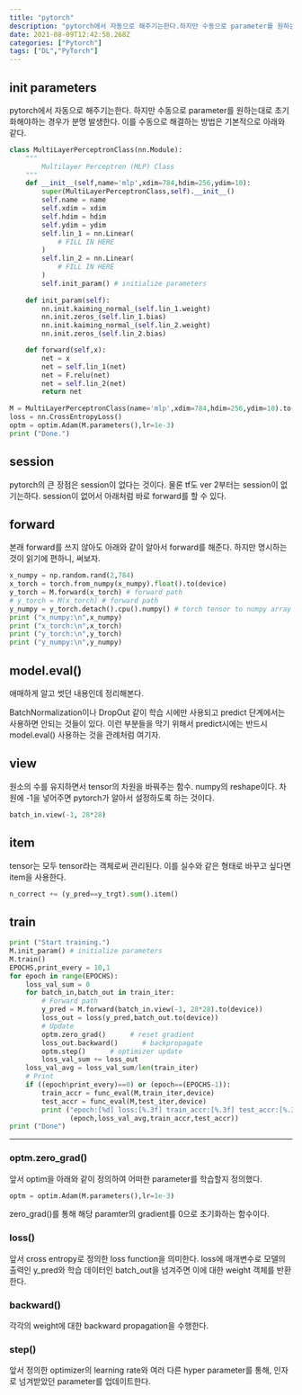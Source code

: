 ```yaml
---
title: "pytorch"
description: "pytorch에서 자동으로 해주기는한다.하지만 수동으로 parameter를 원하는대로 초기화해야하는 경우가 분명 발생한다. 이를 수동으로 해결하는 방법은 기본적으로 아래와 같다.pytorch의 큰 장점은 session이 없다는 것이다. 물론 tf도 ver 2부터는 se"
date: 2021-08-09T12:42:58.268Z
categories: ["Pytorch"]
tags: ["DL","PyTorch"]
---
```

## init parameters
pytorch에서 자동으로 해주기는한다.
하지만 수동으로 parameter를 원하는대로 초기화해야하는 경우가 분명 발생한다. 이를 수동으로 해결하는 방법은 기본적으로 아래와 같다.

```python
class MultiLayerPerceptronClass(nn.Module):
    """
        Multilayer Perceptron (MLP) Class
    """
    def __init__(self,name='mlp',xdim=784,hdim=256,ydim=10):
        super(MultiLayerPerceptronClass,self).__init__()
        self.name = name
        self.xdim = xdim
        self.hdim = hdim
        self.ydim = ydim
        self.lin_1 = nn.Linear(
            # FILL IN HERE
        )
        self.lin_2 = nn.Linear(
            # FILL IN HERE
        )
        self.init_param() # initialize parameters
        
    def init_param(self):
        nn.init.kaiming_normal_(self.lin_1.weight)
        nn.init.zeros_(self.lin_1.bias)
        nn.init.kaiming_normal_(self.lin_2.weight)
        nn.init.zeros_(self.lin_2.bias)

    def forward(self,x):
        net = x
        net = self.lin_1(net)
        net = F.relu(net)
        net = self.lin_2(net)
        return net
        
M = MultiLayerPerceptronClass(name='mlp',xdim=784,hdim=256,ydim=10).to(device)
loss = nn.CrossEntropyLoss()
optm = optim.Adam(M.parameters(),lr=1e-3)
print ("Done.")
```

## session
pytorch의 큰 장점은 session이 없다는 것이다. 물론 tf도 ver 2부터는 session이 없기는하다.
session이 없어서 아래처럼 바로 forward를 할 수 있다.
## forward
본래 forward를 쓰지 않아도 아래와 같이 알아서 forward를 해준다.
하지만 명시하는 것이 읽기에 편하니, 써보자.

```python
x_numpy = np.random.rand(2,784)
x_torch = torch.from_numpy(x_numpy).float().to(device)
y_torch = M.forward(x_torch) # forward path
# y_torch = M(x_torch) # forward path
y_numpy = y_torch.detach().cpu().numpy() # torch tensor to numpy array
print ("x_numpy:\n",x_numpy)
print ("x_torch:\n",x_torch)
print ("y_torch:\n",y_torch)
print ("y_numpy:\n",y_numpy)
```

## model.eval()
애매하게 알고 썻던 내용인데 정리해본다.

BatchNormalization이나 DropOut 같이 학습 시에만 사용되고 predict 단계에서는 사용하면 안되는 것들이 있다. 이런 부분들을 막기 위해서 predict시에는 반드시 model.eval() 사용하는 것을 관례처럼 여기자.

## view
원소의 수를 유지하면서 tensor의 차원을 바꿔주는 함수. numpy의 reshape이다.
차원에 -1을 넣어주면 pytorch가 알아서 설정하도록 하는 것이다.
```python
batch_in.view(-1, 28*28)
```

## item
tensor는 모두 tensor라는 객체로써 관리된다. 이를 실수와 같은 형태로 바꾸고 싶다면 item을 사용한다.
```python
n_correct += (y_pred==y_trgt).sum().item()
```

## train
```python
print ("Start training.")
M.init_param() # initialize parameters
M.train()
EPOCHS,print_every = 10,1
for epoch in range(EPOCHS):
    loss_val_sum = 0
    for batch_in,batch_out in train_iter:
        # Forward path
        y_pred = M.forward(batch_in.view(-1, 28*28).to(device))
        loss_out = loss(y_pred,batch_out.to(device))
        # Update
        optm.zero_grad()      # reset gradient 
        loss_out.backward()      # backpropagate
        optm.step()      # optimizer update
        loss_val_sum += loss_out
    loss_val_avg = loss_val_sum/len(train_iter)
    # Print
    if ((epoch%print_every)==0) or (epoch==(EPOCHS-1)):
        train_accr = func_eval(M,train_iter,device)
        test_accr = func_eval(M,test_iter,device)
        print ("epoch:[%d] loss:[%.3f] train_accr:[%.3f] test_accr:[%.3f]."%
               (epoch,loss_val_avg,train_accr,test_accr))
print ("Done")  
```
---
### optm.zero_grad()
앞서 optim을 아래와 같이 정의하여 어떠한 parameter를 학습할지 정의했다.
```python
optm = optim.Adam(M.parameters(),lr=1e-3)
```
zero_grad()를 통해 해당 paramter의 gradient를 0으로 초기화하는 함수이다.

### loss()
앞서 cross entropy로 정의한 loss function을 의미한다. loss에 매개변수로 모델의 출력인 y_pred와 학습 데이터인 batch_out을 넘겨주면 이에 대한 weight 객체를 반환한다.

### backward()
각각의 weight에 대한 backward propagation을 수행한다.

### step()
앞서 정의한 optimizer의 learning rate와 여러 다른 hyper parameter를 통해, 인자로 넘겨받았던 parameter를 업데이트한다.







